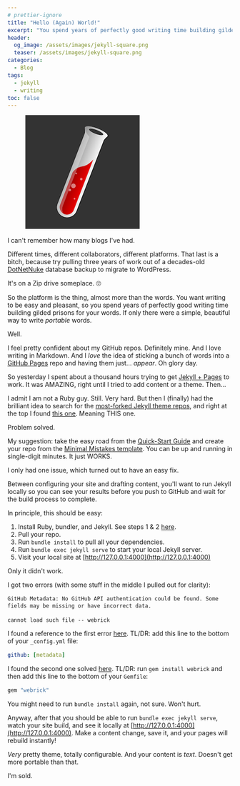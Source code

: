 ```yaml
---
# prettier-ignore
title: "Hello (Again) World!"
excerpt: "You spend years of perfectly good writing time building gilded prisons for your words. If only there were a simple, beautiful way to write PORTABLE words."
header:
  og_image: /assets/images/jekyll-square.png
  teaser: /assets/images/jekyll-square.png
categories:
  - Blog
tags:
  - jekyll
  - writing
toc: false
---
```


<figure class="align-left drop-image">
    <img src="/assets/images/jekyll-square.png">
</figure>

I can't remember how many blogs I've had.

Different times, different collaborators, different platforms. That last is a
bitch, because try pulling three years of work out of a decades-old
[DotNetNuke](https://www.dnnsoftware.com/) database backup to migrate to
WordPress.

It's on a Zip drive someplace. 🙄

So the platform is the thing, almost more than the words. You want writing to be
easy and pleasant, so you spend years of perfectly good writing time building
gilded prisons for your words. If only there were a simple, beautiful way to
write _portable_ words.

Well.

I feel pretty confident about my GitHub repos. Definitely mine. And I love
writing in Markdown. And I _love_ the idea of sticking a bunch of words into a
[GitHub Pages](https://pages.github.com/) repo and having them just... _appear_.
Oh glory day.

So yesterday I spent about a thousand hours trying to get
[Jekyll + Pages](https://docs.github.com/en/pages/setting-up-a-github-pages-site-with-jekyll)
to work. It was AMAZING, right until I tried to add content or a theme. Then...

I admit I am not a Ruby guy. Still. Very hard. But then I (finally) had the
brilliant idea to search for the
[most-forked Jekyll theme repos](https://github.com/search?o=desc&q=jekyll+theme&s=forks&type=Repositories),
and right at the top I found
[this one](https://github.com/mmistakes/minimal-mistakes). Meaning THIS one.

Problem solved.

My suggestion: take the easy road from the
[Quick-Start Guide](https://mmistakes.github.io/minimal-mistakes/docs/quick-start-guide/)
and create your repo from the
[Minimal Mistakes template](https://github.com/mmistakes/mm-github-pages-starter/generate).
You can be up and running in single-digit minutes. It just WORKS.

I only had one issue, which turned out to have an easy fix.

Between configuring your site and drafting content, you'll want to run Jekyll
locally so you can see your results before you push to GitHub and wait for the
build process to complete.

In principle, this should be easy:

1. Install Ruby, bundler, and Jekyll. See steps 1 & 2
   [here](https://jekyllrb.com/docs/#instructions).
2. Pull your repo.
3. Run `bundle install` to pull all your dependencies.
4. Run `bundle exec jekyll serve` to start your local Jekyll server.
5. Visit your local site at [http://127.0.0.1:4000](http://127.0.0.1:4000)

Only it didn't work.

I got two errors (with some stuff in the middle I pulled out for clarity):

```
GitHub Metadata: No GitHub API authentication could be found. Some fields may be missing or have incorrect data.

cannot load such file -- webrick
```

I found a reference to the first error
[here](https://github.com/github/pages-gem/issues/399). TL/DR: add this line to
the bottom of your `_config.yml` file:

```yml
github: [metadata]
```

I found the second one solved
[here](https://talk.jekyllrb.com/t/load-error-cannot-load-such-file-webrick/5417/2).
TL/DR: run `gem install webrick` and then add this line to the bottom of your
`Gemfile`:

```ruby
gem "webrick"
```

You might need to run `bundle install` again, not sure. Won't hurt.

Anyway, after that you should be able to run `bundle exec jekyll serve`, watch
your site build, and see it locally at
[http://127.0.0.1:4000](http://127.0.0.1:4000). Make a content change, save it,
and your pages will rebuild instantly!

_Very_ pretty theme, totally configurable. And your content is _text_. Doesn't
get more portable than that.

I'm sold.
